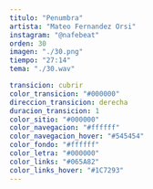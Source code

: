 ```yaml
---
titulo: "Penumbra"
artista: "Mateo Fernandez Orsi"
instagram: "@nafebeat"
orden: 30
imagen: "./30.png"
tiempo: "27:14"
tema: "./30.wav"

transicion: cubrir
color_transicion: "#000000"
direccion_transicion: derecha
duracion_transicion: 1
color_sitio: "#000000"
color_navegacion: "#ffffff"
color_navegacion_hover: "#545454"
color_fondo: "#ffffff"
color_letra: "#000000"
color_links: "#065A82"
color_links_hover: "#1C7293"
---
```

